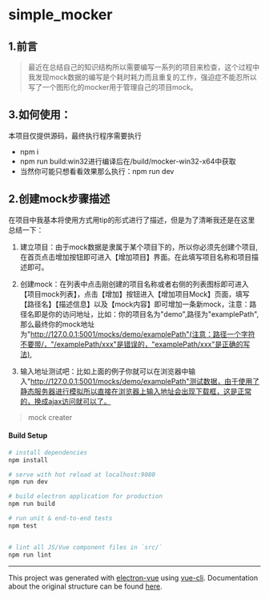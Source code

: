# simple_mocker
## 1.前言 
>最近在总结自己的知识结构所以需要编写一系列的项目来检查，这个过程中我发现mock数据的编写是个耗时耗力而且重复的工作，强迫症不能忍所以写了一个图形化的mocker用于管理自己的项目mock。

## 3.如何使用：
本项目仅提供源码，最终执行程序需要执行
- npm i
- npm run build:win32进行编译后在/build/mocker-win32-x64中获取
- 当然你可能只想看看效果那么执行：npm run dev

## 2.创建mock步骤描述
在项目中我基本将使用方式用tip的形式进行了描述，但是为了清晰我还是在这里总结一下：
1. 建立项目：由于mock数据是隶属于某个项目下的，所以你必须先创建个项目,在首页点击增加按钮即可进入【增加项目】界面。在此填写项目名称和项目描述即可。

2. 创建mock：在列表中点击刚创建的项目名称或者右侧的列表图标即可进入【项目mock列表】，点击【增加】按钮进入【增加项目Mock】页面，填写【路径名】【描述信息】以及【mock内容】即可增加一条新mock，注意：路径名即是你的访问地址，比如：你的项目名为"demo",路径为"examplePath",那么最终你的mock地址为"http://127.0.0.1:5001/mocks/demo/examplePath"(注意：路径一个字符不要带/，"/examplePath/xxx"是错误的，"examplePath/xxx"是正确的写法),

3. 输入地址测试吧：比如上面的例子你就可以在浏览器中输入"http://127.0.0.1:5001/mocks/demo/examplePath"测试数据，由于使用了静态服务器进行模拟所以直接在浏览器上输入地址会出现下载框，这是正常的，换成ajax访问就可以了。

> mock creater

#### Build Setup

``` bash
# install dependencies
npm install

# serve with hot reload at localhost:9080
npm run dev

# build electron application for production
npm run build

# run unit & end-to-end tests
npm test


# lint all JS/Vue component files in `src/`
npm run lint

```

---

This project was generated with [electron-vue](https://github.com/SimulatedGREG/electron-vue) using [vue-cli](https://github.com/vuejs/vue-cli). Documentation about the original structure can be found [here](https://simulatedgreg.gitbooks.io/electron-vue/content/index.html).
